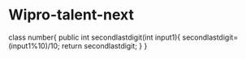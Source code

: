 # Wipro-talent-next
class number{ public int secondlastdigit(int input1){ secondlastdigit=(input1%10)/10; return secondlastdigit; } }
